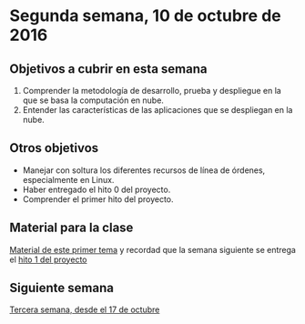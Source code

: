 # Segunda semana, 10 de octubre de 2016


## Objetivos a cubrir en esta semana

1. Comprender la metodología de desarrollo, prueba y despliegue en la que se basa la computación en nube.
2. Entender las características de las aplicaciones que se despliegan en la nube.

## Otros objetivos

* Manejar con soltura los diferentes recursos de línea de órdenes, especialmente en Linux.
* Haber entregado el hito 0 del proyecto.
* Comprender el primer hito del proyecto.

## Material para la clase

[Material de este primer tema](http://jj.github.io/CC/documentos/temas/Desarrollo_basado_en_pruebas)
y recordad que la semana siguiente se entrega el [hito 1 del proyecto](http://jj.github.io/CC/documentos/proyecto/1.Infraestructura)

## Siguiente semana

[Tercera semana, desde el 17 de octubre ](3-semana.md)
